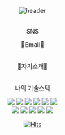 <div align="center">
  
  ![header](https://capsule-render.vercel.app/api?type=Waving&text=끙&fontColor=e7faf2&fontSize=40&fontAlign=75&color=699be0&descSize=120&height=180)
  
</div>
<br/>
<div align="center">
  SNS

  💌Email💌
  
</div>
<br/>
<div align="center">
  🐋자기소개🐋
</div> 
<br/>
<div align="center">

  나의 기술스텍
<br/>

<img src="https://img.shields.io/badge/JAVA-007396?style=for-the-badge&logo=java&logoColor=white">

<img src="https://img.shields.io/badge/MySQL-4479A1?style=for-the-badge&logo=MySQL&logoColor=white">

<img src="https://img.shields.io/badge/Oracle-F80000?style=for-the-badge&logo=Oracle&logoColor=white">

<img src="https://img.shields.io/badge/Eclipse-2C2255?style=for-the-badge&logo=Eclipse%20IDE&logoColor=white">

<img src="https://img.shields.io/badge/github-181717?style=for-the-badge&logo=github&logoColor=white">

<img src="https://img.shields.io/badge/JAVASCRIPT-ECD53F?style=for-the-badge&logo=JAVASCRIPT&logoColor=black">

<br/>

<img src="https://img.shields.io/badge/CSS-1572B6?style=for-the-badge&logo=CSS3&logoColor=white">

<img src="https://img.shields.io/badge/HTML-E34F26?style=for-the-badge&logo=HTML5&logoColor=white">

<img src="https://img.shields.io/badge/Spring-6DB33F?style=for-the-badge&logo=Spring&logoColor=white">

<img src="https://img.shields.io/badge/Spring Boot-6DB33F?style=for-the-badge&logo=Spring Boot&logoColor=white">

<img src="https://img.shields.io/badge/Spring Security-6DB33F?style=for-the-badge&logo=Spring Security&logoColor=white">



[![Hits](https://hits.seeyoufarm.com/api/count/incr/badge.svg?url=https%3A%2F%2Fgithub.com%2FHyoBin-github%2FHyoBin-github&count_bg=%2379C83D&title_bg=%23555555&icon=&icon_color=%23E7E7E7&title=hits&edge_flat=false)](https://hits.seeyoufarm.com)

</div>
